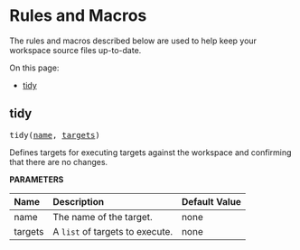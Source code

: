 <!-- Generated with Stardoc, Do Not Edit! -->
# Rules and Macros

The rules and macros described below are used to help keep your 
workspace source files up-to-date.

On this page:

  * [tidy](#tidy)


<a id="tidy"></a>

## tidy

<pre>
tidy(<a href="#tidy-name">name</a>, <a href="#tidy-targets">targets</a>)
</pre>

Defines targets for executing targets against the workspace and     confirming that there are no changes.

**PARAMETERS**


| Name  | Description | Default Value |
| :------------- | :------------- | :------------- |
| <a id="tidy-name"></a>name |  The name of the target.   |  none |
| <a id="tidy-targets"></a>targets |  A `list` of targets to execute.   |  none |


